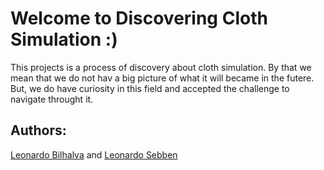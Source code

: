# Welcome to Discovering Cloth Simulation :)

This projects is a process of discovery about cloth simulation. By that we mean that we do not hav a big picture of what it will became in the futere. But, we do have curiosity in this field and accepted the challenge to navigate throught it.

## Authors:

[Leonardo Bilhalva](https://github.com/leonardobilhalva) and [Leonardo Sebben](https://github.com/leosebben)
